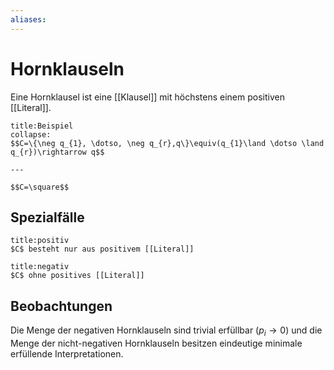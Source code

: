 ```yaml
---
aliases: 
---
```

# Hornklauseln 
Eine Hornklausel ist eine [[Klausel]] mit höchstens einem positiven [[Literal]].
```ad-example
title:Beispiel
collapse:
$$C=\{\neg q_{1}, \dotso, \neg q_{r},q\}\equiv(q_{1}\land \dotso \land q_{r})\rightarrow q$$

---

$$C=\square$$
```
## Spezialfälle
```ad-info
title:positiv
$C$ besteht nur aus positivem [[Literal]]
```

```ad-info
title:negativ
$C$ ohne positives [[Literal]]
```

## Beobachtungen
Die Menge der negativen Hornklauseln sind trivial erfüllbar $(p_{i} \rightarrow 0)$ und die Menge der nicht-negativen Hornklauseln besitzen eindeutige minimale erfüllende Interpretationen.